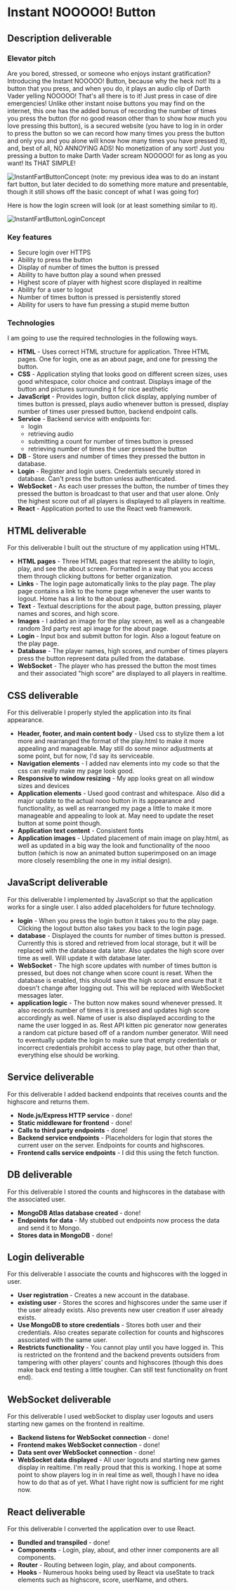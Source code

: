 # Instant NOOOOO! Button

## Description deliverable

### Elevator pitch

Are you bored, stressed, or someone who enjoys instant gratification? Introducing the Instant NOOOOO! Button, because why the heck not! Its a button that you press, and when you do, it plays an audio clip of Darth Vader yelling NOOOOO! That's all there is to it! Just press in case of dire emergencies! Unlike other instant noise buttons you may find on the internet, this one has the added bonus of recording the number of times you press the button (for no good reason other than to show how much you love pressing this button), is a secured website (you have to log in in order to press the button so we can record how many times you press the button and only you and you alone will know how many times you have pressed it), and, best of all, NO ANNOYING ADS! No monetization of any sort! Just you pressing a button to make Darth Vader scream NOOOOO! for as long as you want! Its THAT SIMPLE! 

![InstantFartButtonConcept](https://github.com/Humperdink618/startup/assets/144961325/3b023f58-223d-480d-8451-48fb52aa149c)
(note: my previous idea was to do an instant fart button, but later decided to do something more mature and presentable, though it still shows off the basic concept of what I was going for)


Here is how the login screen will look (or at least something similar to it).

![InstantFartButtonLoginConcept](https://github.com/Humperdink618/startup/assets/144961325/381175cb-c1d0-45f9-a0a4-9c91e6e20eb4)



### Key features

- Secure login over HTTPS
- Ability to press the button
- Display of number of times the button is pressed
- Ability to have button play a sound when pressed
- Highest score of player with highest score displayed in realtime
- Ability for a user to logout
- Number of times button is pressed is persistently stored
- Ability for users to have fun pressing a stupid meme button

### Technologies

I am going to use the required technologies in the following ways.

- **HTML** - Uses correct HTML structure for application. Three HTML pages. One for login, one as an about page, and one for pressing the button.
- **CSS** - Application styling that looks good on different screen sizes, uses good whitespace, color choice and contrast. Displays image of the button and pictures surrounding it for nice aesthetic
- **JavaScript** - Provides login, button click display, applying number of times button is pressed, plays audio whenever button is pressed, display number of times user pressed button, backend endpoint calls.
- **Service** - Backend service with endpoints for:
  - login
  - retrieving audio
  - submitting a count for number of times button is pressed
  - retrieving number of times the user pressed the button
- **DB** - Store users and number of times they pressed the button in database.
- **Login** - Register and login users. Credentials securely stored in database. Can't press the button unless authenticated.
- **WebSocket** - As each user presses the button, the number of times they pressed the button is broadcast to that user and that user alone. Only the highest score out of all players is displayed to all players in realtime.
- **React** - Application ported to use the React web framework.

## HTML deliverable

For this deliverable I built out the structure of my application using HTML.

- **HTML pages** - Three HTML pages that represent the ability to login, play, and see the about screen. Formatted in a way that you access them through clicking buttons for better organization.
- **Links** - The login page automatically links to the play page. The play page contains a link to the home page whenever the user wants to logout. Home has a link to the about page.
- **Text** - Textual descriptions for the about page, button pressing, player names and scores, and high score.
- **Images** - I added an image for the play screen, as well as a changeable random 3rd party rest api image for the about page.
- **Login** - Input box and submit button for login. Also a logout feature on the play page.
- **Database** - The player names, high scores, and number of times players press the button represent data pulled from the database.
- **WebSocket** - The player who has pressed the button the most times and their associated "high score" are displayed to all players in realtime.

## CSS deliverable

For this deliverable I properly styled the application into its final appearance.

- **Header, footer, and main content body** - Used css to stylize them a lot more and rearranged the format of the play.html to make it more appealing and manageable. May still do some minor adjustments at some point, but for now, I'd say its serviceable.
- **Navigation elements** - I added nav elements into my code so that the css can really make my page look good.
- **Responsive to window resizing** - My app looks great on all window sizes and devices
- **Application elements** - Used good contrast and whitespace. Also did a major update to the actual nooo button in its appearance and functionality, as well as rearranged my page a little to make it more manageable and appealing to look at. May need to update the reset button at some point though.
- **Application text content** - Consistent fonts
- **Application images** - Updated placement of main image on play.html, as well as updated in a big way the look and functionality of the nooo button (which is now an animated button superimposed on an image more closely resembling the one in my initial design).


## JavaScript deliverable

For this deliverable I implemented by JavaScript so that the application works for a single user. I also added placeholders for future technology.

- **login** - When you press the login button it takes you to the play page. Clicking the logout button also takes you back to the login page.
- **database** - Displayed the counts for number of times button is pressed. Currently this is stored and retrieved from local storage, but it will be replaced with the database data later. Also updates the high score over time as well. Will update it with database later.
- **WebSocket** - The high score updates with number of times button is pressed, but does not change when score count is reset. When the database is enabled, this should save the high score and ensure that it doesn't change after logging out. This will be replaced with WebSocket messages later.
- **application logic** - The button now makes sound whenever pressed. It also records number of times it is pressed and updates high score accordingly as well. Name of user is also displayed according to the name the user logged in as. Rest API kitten pic generator now generates a random cat picture based off of a random number generator. Will need to eventually update the login to make sure that empty credentials or incorrect credentials prohibit access to play page, but other than that, everything else should be working.

## Service deliverable

For this deliverable I added backend endpoints that receives counts and the highscore and returns them.

- **Node.js/Express HTTP service** - done!
- **Static middleware for frontend** - done!
- **Calls to third party endpoints** - done!
- **Backend service endpoints** - Placeholders for login that stores the current user on the server. Endpoints for counts and highscores.
- **Frontend calls service endpoints** - I did this using the fetch function.

## DB deliverable

For this deliverable I stored the counts and highscores in the database with the associated user.

- **MongoDB Atlas database created** - done!
- **Endpoints for data** - My stubbed out endpoints now process the data and send it to Mongo.
- **Stores data in MongoDB** - done!

## Login deliverable

For this deliverable I associate the counts and highscores with the logged in user.

- **User registration** - Creates a new account in the database.
- **existing user** - Stores the scores and highscores under the same user if the user already exists. Also prevents new user creation if user already exists.
- **Use MongoDB to store credentials** - Stores both user and their credentials. Also creates separate collection for counts and highscores associated with the same user.
- **Restricts functionality** - You cannot play until you have logged in. This is restricted on the frontend and the backend prevents outsiders from tampering with other players' counts and highscores (though this does make back end testing a little tougher. Can still test functionality on front end).

## WebSocket deliverable

For this deliverable I used webSocket to display user logouts and users starting new games on the frontend in realtime.

- **Backend listens for WebSocket connection** - done!
- **Frontend makes WebSocket connection** - done!
- **Data sent over WebSocket connection** - done!
- **WebSocket data displayed** - All user logouts and starting new games display in realtime. I'm really proud that this is working. I hope at some point to show players log in in real time as well, though I have no idea how to do that as of yet. What I have right now is sufficient for me right now.


## React deliverable

For this deliverable I converted the application over to use React. 

- **Bundled and transpiled** - done!
- **Components** - Login, play, about, and other inner components are all components.
- **Router** - Routing between login, play, and about components.
- **Hooks** - Numerous hooks being used by React via useState to track elements such as highscore, score, userName, and others.


